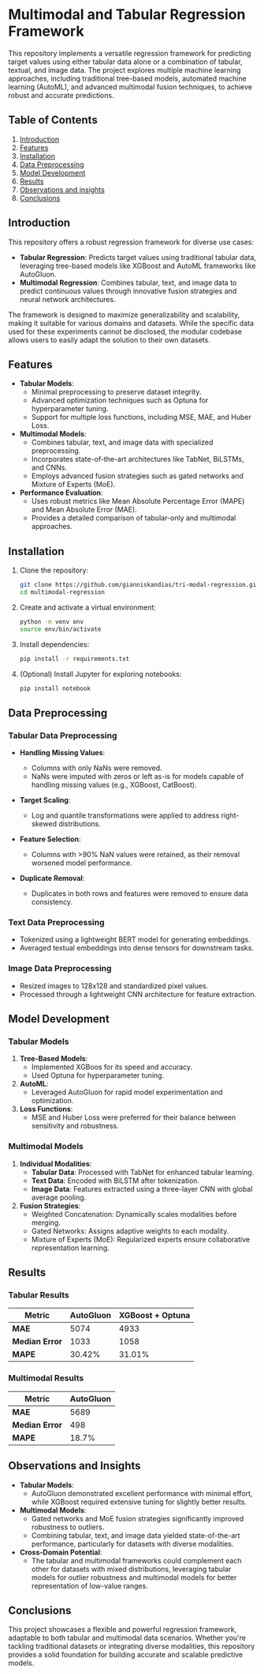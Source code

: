 # Multimodal and Tabular Regression Framework

This repository implements a versatile regression framework for predicting target values using either tabular data alone or a combination of tabular, textual, and image data. The project explores multiple machine learning approaches, including traditional tree-based models, automated machine learning (AutoML), and advanced multimodal fusion techniques, to achieve robust and accurate predictions.

## Table of Contents

1. [Introduction](#introduction)
2. [Features](#features)
3. [Installation](#installation)
4. [Data Preprocessing](#data-preprocessing)
5. [Model Development](#model-development)
6. [Results](#results)
7. [Observations and insights](#observations-and-insights)
8. [Conclusions](#conclusions)

## Introduction
This repository offers a robust regression framework for diverse use cases:

* **Tabular Regression**: Predicts target values using traditional tabular data, leveraging tree-based models like XGBoost and AutoML frameworks like AutoGluon.
* **Multimodal Regression**: Combines tabular, text, and image data to predict continuous values through innovative fusion strategies and neural network architectures.

The framework is designed to maximize generalizability and scalability, making it suitable for various domains and datasets. While the specific data used for these experiments cannot be disclosed, the modular codebase allows users to easily adapt the solution to their own datasets.

## Features
* **Tabular Models**:
    * Minimal preprocessing to preserve dataset integrity.
    * Advanced optimization techniques such as Optuna for hyperparameter tuning.
    * Support for multiple loss functions, including MSE, MAE, and Huber Loss.
* **Multimodal Models**:
    * Combines tabular, text, and image data with specialized preprocessing.
    * Incorporates state-of-the-art architectures like TabNet, BiLSTMs, and CNNs.
    * Employs advanced fusion strategies such as gated networks and Mixture of Experts (MoE).
* **Performance Evaluation**:
    * Uses robust metrics like Mean Absolute Percentage Error (MAPE) and Mean Absolute Error (MAE).
    * Provides a detailed comparison of tabular-only and multimodal approaches.

## Installation

1. Clone the repository:
   ```bash
   git clone https://github.com/gianniskandias/tri-modal-regression.git
   cd multimodal-regression
   ```

2. Create and activate a virtual environment:
    ```bash
    python -m venv env
    source env/bin/activate
    ```

3. Install dependencies:
    ```bash
    pip install -r requirements.txt
    ```

4. (Optional) Install Jupyter for exploring notebooks:

    ```bash
    pip install notebook
    ```

## Data Preprocessing

### Tabular Data Preprocessing

* **Handling Missing Values**:
    * Columns with only NaNs were removed.
    * NaNs were imputed with zeros or left as-is for models capable of handling missing values (e.g., XGBoost, CatBoost).

* **Target Scaling**:
    * Log and quantile transformations were applied to address right-skewed distributions.
* **Feature Selection**:
    * Columns with >90% NaN values were retained, as their removal worsened model performance.
* **Duplicate Removal**:
    * Duplicates in both rows and features were removed to ensure data consistency.
### Text Data Preprocessing
* Tokenized using a lightweight BERT model for generating embeddings.
* Averaged textual embeddings into dense tensors for downstream tasks.
### Image Data Preprocessing
* Resized images to 128x128 and standardized pixel values.
* Processed through a lightweight CNN architecture for feature extraction.

## Model Development

### Tabular Models
1. **Tree-Based Models**:
    * Implemented XGBoos for its speed and accuracy.
    * Used Optuna for hyperparameter tuning.
2. **AutoML**:
    * Leveraged AutoGluon for rapid model experimentation and optimization.
3. **Loss Functions**:
    * MSE and Huber Loss were preferred for their balance between sensitivity and robustness.


### Multimodal Models
1. **Individual Modalities**:
    * **Tabular Data**: Processed with TabNet for enhanced tabular learning.
    * **Text Data**: Encoded with BiLSTM after tokenization.
    * **Image Data**: Features extracted using a three-layer CNN with global average pooling.
2. **Fusion Strategies**:
    * Weighted Concatenation: Dynamically scales modalities before merging.
    * Gated Networks: Assigns adaptive weights to each modality.
    * Mixture of Experts (MoE): Regularized experts ensure collaborative representation learning.

## Results

### Tabular Results

| Metric      | AutoGluon  | XGBoost + Optuna |
|----------------|------|-------------|
| **MAE**  | 5074 | 4933         |
| **Median Error** | 1033 | 1058         |
| **MAPE** | 30.42% | 31.01%         |

### Multimodal Results

| Metric      | AutoGluon  
|----------------|------|
| **MAE**  | 5689 | 
| **Median Error** | 498 |
| **MAPE** | 18.7% | 

## Observations and Insights
* **Tabular Models**:
    * AutoGluon demonstrated excellent performance with minimal effort, while XGBoost required extensive tuning for slightly better results.
* **Multimodal Models**:
    * Gated networks and MoE fusion strategies significantly improved robustness to outliers.
    * Combining tabular, text, and image data yielded state-of-the-art performance, particularly for datasets with diverse modalities.
* **Cross-Domain Potential**:
    * The tabular and multimodal frameworks could complement each other for datasets with mixed distributions, leveraging tabular models for outlier robustness and multimodal models for better representation of low-value ranges.

## Conclusions

This project showcases a flexible and powerful regression framework, adaptable to both tabular and multimodal data scenarios. Whether you're tackling traditional datasets or integrating diverse modalities, this repository provides a solid foundation for building accurate and scalable predictive models.
